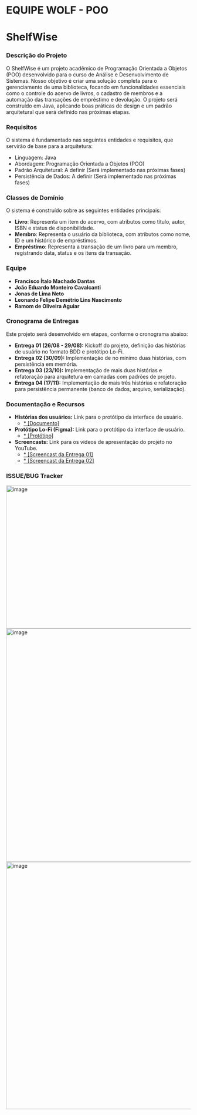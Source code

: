 # EQUIPE WOLF - POO
# ShelfWise

### Descrição do Projeto

O ShelfWise é um projeto acadêmico de Programação Orientada a Objetos (POO) desenvolvido para o curso de Análise e Desenvolvimento de Sistemas. Nosso objetivo é criar uma solução completa para o gerenciamento de uma biblioteca, focando em funcionalidades essenciais como o controle do acervo de livros, o cadastro de membros e a automação das transações de empréstimo e devolução. O projeto será construído em Java, aplicando boas práticas de design e um padrão arquitetural que será definido nas próximas etapas.

### Requisitos

O sistema é fundamentado nas seguintes entidades e requisitos, que servirão de base para a arquitetura:

* Linguagem: Java
* Abordagem: Programação Orientada a Objetos (POO)
* Padrão Arquitetural: A definir (Será implementado nas próximas fases)
* Persistência de Dados: A definir (Será implementado nas próximas fases)

### Classes de Domínio

O sistema é construído sobre as seguintes entidades principais:

* **Livro**: Representa um item do acervo, com atributos como título, autor, ISBN e status de disponibilidade.
* **Membro**: Representa o usuário da biblioteca, com atributos como nome, ID e um histórico de empréstimos.
* **Empréstimo**: Representa a transação de um livro para um membro, registrando data, status e os itens da transação.

### Equipe

* **Francisco Ítalo Machado Dantas**
* **João Eduardo Monteiro Cavalcanti**
* **Jonas de Lima Neto**
* **Leonardo Felipe Demétrio Lins Nascimento** 
* **Ramom de Oliveira Aguiar**

### Cronograma de Entregas

Este projeto será desenvolvido em etapas, conforme o cronograma abaixo:

* **Entrega 01 (26/08 - 29/08):** Kickoff do projeto, definição das histórias de usuário no formato BDD e protótipo Lo-Fi.
* **Entrega 02 (30/09):** Implementação de no mínimo duas histórias, com persistência em memória.
* **Entrega 03 (23/10):** Implementação de mais duas histórias e refatoração para arquitetura em camadas com padrões de projeto.
* **Entrega 04 (17/11):** Implementação de mais três histórias e refatoração para persistência permanente (banco de dados, arquivo, serialização).

### Documentação e Recursos

* **Histórias dos usuários:** Link para o protótipo da interface de usuário.
    - [* [Documento]](https://docs.google.com/document/d/1QKmTRIPZwUpkjAnV5qHJuFJP7M1U7oL6VVkIEZXyEaM/edit?tab=t.0)
* **Protótipo Lo-Fi (Figma):** Link para o protótipo da interface de usuário.
    - [* [Protótipo]](https://www.figma.com/proto/8TUjll3hCDhJth6ovPqqs9/Proto?node-id=1-2&p=f&t=nCocUZmSsx2QcvJk-1&scaling=contain&content-scaling=fixed&page-id=0%3A1)
* **Screencasts:** Link para os vídeos de apresentação do projeto no YouTube.
    - [* [Screencast da Entrega 01]](https://www.youtube.com/watch?v=ZOuNIVcGXiU)     
    - [* [Screencast da Entrega 02]](https://www.youtube.com/watch?v=sI7awY6X_TU)
  

### ISSUE/BUG Tracker

<img width="1293" height="390" alt="image" src="https://github.com/user-attachments/assets/2c24268c-4b92-4142-b636-a1af7c96b4b5" />

<img width="948" height="636" alt="image" src="https://github.com/user-attachments/assets/333734ef-9d94-4855-a5e3-22ade0e83298" />

<img width="969" height="674" alt="image" src="https://github.com/user-attachments/assets/32a2c144-6bb1-437f-9670-927d27365f34" />




